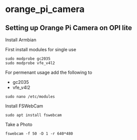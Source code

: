 # orange_pi_camera
## Setting up Orange Pi Camera on OPI lite

Install Armbian

First install modules for single use
```shell
sudo modprobe gc2035
sudo modprobe vfe_v4l2
```
For permenant usage add the following to 
* gc2035
* vfe_v4l2
```shell
sudo nano /etc/modules
```

Install FSWebCam
```shell
sudo apt install fswebcam
```

Take a Photo
```shell
fswebcam -f 50 -D 1 -r 640*480
```
